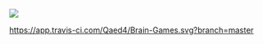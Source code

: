 <a href="https://codeclimate.com/github/Qaed4/Brain-Games/maintainability"><img src="https://api.codeclimate.com/v1/badges/677b44f46e79d90144ad/maintainability" /></a>

https://app.travis-ci.com/Qaed4/Brain-Games.svg?branch=master